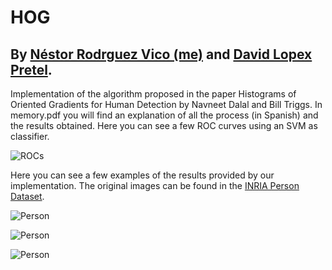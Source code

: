 # HOG

## By [Néstor Rodrguez Vico (me)](https://github.com/NestorRV) and [David Lopex Pretel](https://github.com/derwey).
Implementation of the algorithm proposed in the paper Histograms of Oriented Gradients for Human Detection by Navneet Dalal and Bill Triggs. In memory.pdf you will find an explanation of all the process (in Spanish) and the results obtained. Here you can see a few ROC curves using an SVM as classifier.

![ROCs](https://i.imgur.com/UGPSj2a.jpg)

Here you can see a few examples of the results provided by our implementation. The original images can be found in the [INRIA Person Dataset](http://pascal.inrialpes.fr/data/human/).

![Person](https://i.imgur.com/GEfT3mC.png)

![Person](https://i.imgur.com/XYzP6cP.jpg)

![Person](https://i.imgur.com/CEjCvqx.png)
